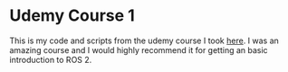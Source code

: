 # Udemy Course 1
This is my code and scripts from the udemy course I took [here](https://www.udemy.com/course/ros2-for-beginners/?couponCode=ST21MT121624). I was an amazing course and I would highly recommend it for getting an basic introduction to ROS 2.
